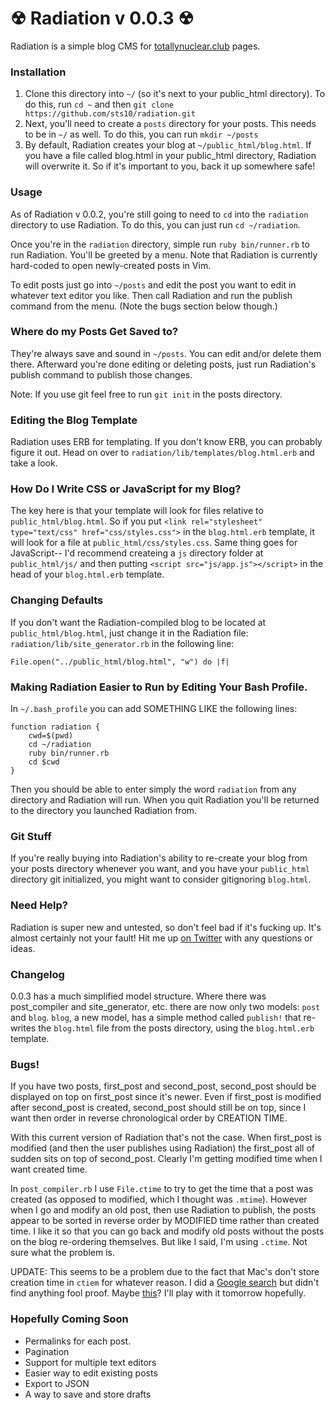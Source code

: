 # ☢ Radiation v 0.0.3 ☢

Radiation is a simple blog CMS for [totallynuclear.club](http://totallynuclear.club/) pages. 

### Installation

1. Clone this directory into `~/` (so it's next to your public_html directory). To do this, run `cd ~` and then `git clone https://github.com/sts10/radiation.git`
2. Next, you'll need to create a `posts` directory for your posts. This needs to be in `~/` as well. To do this, you can run `mkdir ~/posts`
3. By default, Radiation creates your blog at `~/public_html/blog.html`. If you have a file called blog.html in your public_html directory, Radiation will overwrite it. So if it's important to you, back it up somewhere safe! 

### Usage 

As of Radiation v 0.0.2, you're still going to need to `cd` into the `radiation` directory to use Radiation. To do this, you can just run `cd ~/radiation`.

Once you're in the `radiation` directory, simple run `ruby bin/runner.rb` to run Radiation. You'll be greeted by a menu. Note that Radiation is currently hard-coded to open newly-created posts in Vim. 

To edit posts just go into `~/posts` and edit the post you want to edit in whatever text editor you like. Then call Radiation and run the publish command from the menu. (Note the bugs section below though.)

### Where do my Posts Get Saved to? 

They're always save and sound in `~/posts`. You can edit and/or delete them there. Afterward you're done editing or deleting posts, just run Radiation's publish command to publish those changes. 

Note: If you use git feel free to run `git init` in the posts directory. 

### Editing the Blog Template 

Radiation uses ERB for templating. If you don't know ERB, you can probably figure it out. Head on over to `radiation/lib/templates/blog.html.erb` and take a look. 

### How Do I Write CSS or JavaScript for my Blog?

The key here is that your template will look for files relative to `public_html/blog.html`. So if you put `<link rel="stylesheet" type="text/css" href="css/styles.css">` in the `blog.html.erb` template, it will look for a file at `public_html/css/styles.css`. Same thing goes for JavaScript-- I'd recommend createing a `js` directory folder at `public_html/js/` and then putting `<script src="js/app.js"></script>` in the head of your `blog.html.erb` template. 

### Changing Defaults 

If you don't want the Radiation-compiled blog to be located at `public_html/blog.html`, just change it in the Radiation file: `radiation/lib/site_generator.rb` in the following line: 

```
File.open("../public_html/blog.html", "w") do |f|
```

### Making Radiation Easier to Run by Editing Your Bash Profile. 

In `~/.bash_profile` you can add SOMETHING LIKE the following lines:

```
function radiation {
    cwd=$(pwd)
    cd ~/radiation
    ruby bin/runner.rb
    cd $cwd
}
```

Then you should be able to enter simply the word `radiation` from any directory and Radiation will run. When you quit Radiation you'll be returned to the directory you launched Radiation from.

### Git Stuff

If you're really buying into Radiation's ability to re-create your blog from your posts directory whenever you want, and you have your `public_html` directory git initialized, you might want to consider gitignoring `blog.html`. 

### Need Help?

Radiation is super new and untested, so don't feel bad if it's fucking up. It's almost certainly not your fault! Hit me up [on Twitter](http://www.twitter.com/sts10) with any questions or ideas.

### Changelog

0.0.3 has a much simplified model structure. Where there was post_compiler and site_generator, etc. there are now only two models: `post` and `blog`. `blog`, a new model, has a simple method called `publish!` that re-writes the `blog.html` file from the posts directory, using the `blog.html.erb` template.

### Bugs!

If you have two posts, first_post and second_post, second_post should be displayed on top on first_post since it's newer. Even if first_post is modified after second_post is created, second_post should still be on top, since I want then order in reverse chronological order by CREATION TIME. 

With this current version of Radiation that's not the case. When first_post is modified (and then the user publishes using Radiation) the first_post all of sudden sits on top of second_post. Clearly I'm getting modified time when I want created time. 

In `post_compiler.rb` I use `File.ctime` to try to get the time that a post was created (as opposed to modified, which I thought was `.mtime`). However when I go and modify an old post, then use Radiation to publish, the posts appear to be sorted in reverse order by MODIFIED time rather than created time. I like it so that you can go back and modify old posts without the posts on the blog re-ordering themselves. But like I said, I'm using `.ctime`. Not sure what the problem is.  

UPDATE: This seems to be a problem due to the fact that Mac's don't store creation time in `ctiem` for whatever reason. I did a  [Google search](https://www.google.com/webhp?sourceid=chrome-instant&ion=1&espv=2&ie=UTF-8#q=ruby+mac+creation+time+file&spell=1) but didn't find anything fool proof. Maybe [this](http://stream.btucker.org/post/65635235/file-creation-date-in-ruby-on-macs)? I'll play with it tomorrow hopefully.

### Hopefully Coming Soon

- Permalinks for each post.
- Pagination
- Support for multiple text editors
- Easier way to edit existing posts
- Export to JSON
- A way to save and store drafts

